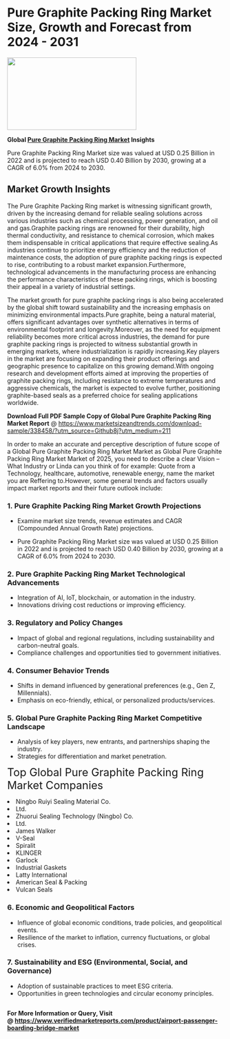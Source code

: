 <H1>Pure Graphite Packing Ring Market Size, Growth and Forecast from 2024 - 2031</H1><img class="aligncenter size-medium wp-image-584254" src="https://thirdeyenews.in/wp-content/uploads/2024/09/Global-Market-Research-300x168.jpeg" alt="" width="300" height="168" /><p><strong>Global&nbsp;<a href="https://www.marketsizeandtrends.com/download-sample/338458/?utm_source=Github8j?utm_medium=211">Pure Graphite Packing Ring Market</a> Insights</strong></p><p>Pure Graphite Packing Ring Market size was valued at USD 0.25 Billion in 2022 and is projected to reach USD 0.40 Billion by 2030, growing at a CAGR of 6.0% from 2024 to 2030.</p><p><h2>Market Growth Insights</h2> <p>The Pure Graphite Packing Ring market is witnessing significant growth, driven by the increasing demand for reliable sealing solutions across various industries such as chemical processing, power generation, and oil and gas.Graphite packing rings are renowned for their durability, high thermal conductivity, and resistance to chemical corrosion, which makes them indispensable in critical applications that require effective sealing.As industries continue to prioritize energy efficiency and the reduction of maintenance costs, the adoption of pure graphite packing rings is expected to rise, contributing to a robust market expansion.Furthermore, technological advancements in the manufacturing process are enhancing the performance characteristics of these packing rings, which is boosting their appeal in a variety of industrial settings.</p> <p>The market growth for pure graphite packing rings is also being accelerated by the global shift toward sustainability and the increasing emphasis on minimizing environmental impacts.Pure graphite, being a natural material, offers significant advantages over synthetic alternatives in terms of environmental footprint and longevity.Moreover, as the need for equipment reliability becomes more critical across industries, the demand for pure graphite packing rings is projected to witness substantial growth in emerging markets, where industrialization is rapidly increasing.Key players in the market are focusing on expanding their product offerings and geographic presence to capitalize on this growing demand.With ongoing research and development efforts aimed at improving the properties of graphite packing rings, including resistance to extreme temperatures and aggressive chemicals, the market is expected to evolve further, positioning graphite-based seals as a preferred choice for sealing applications worldwide.</p> <p><span class=""><strong>Download Full PDF Sample Copy of Global Pure Graphite Packing Ring Market Report</strong> @ <a href="https://www.marketsizeandtrends.com/download-sample/338458/?utm_source=Github8j?utm_medium=211" target="_blank">https://www.marketsizeandtrends.com/download-sample/338458/?utm_source=Github8j?utm_medium=211</a></span></p><p>In order to make an accurate and perceptive description of future scope of a Global&nbsp;Pure Graphite Packing Ring Market Market as Global&nbsp;Pure Graphite Packing Ring Market Market of 2025, you need to describe a clear Vision &ndash; What Industry or Linda can you think of for example: Quote from a Technology, healthcare, automotive, renewable energy, name the market you are Reffering to.However, some general trends and factors usually impact market reports and their future outlook include:</p><h3>1.&nbsp;<strong>Pure Graphite Packing Ring Market Growth Projections</strong></h3><ul><li>Examine market size trends, revenue estimates and CAGR (Compounded Annual Growth Rate) projections.</li><li><p>Pure Graphite Packing Ring Market size was valued at USD 0.25 Billion in 2022 and is projected to reach USD 0.40 Billion by 2030, growing at a CAGR of 6.0% from 2024 to 2030.</p></li></ul><h3>2.&nbsp;<strong>Pure Graphite Packing Ring Market Technological Advancements</strong></h3><ul><li>Integration of AI, IoT, blockchain, or automation in the industry.</li><li>Innovations driving cost reductions or improving efficiency.</li></ul><h3>3.&nbsp;<strong>Regulatory and Policy Changes</strong></h3><ul><li>Impact of global and regional regulations, including sustainability and carbon-neutral goals.</li><li>Compliance challenges and opportunities tied to government initiatives.</li></ul><h3>4.&nbsp;<strong>Consumer Behavior Trends</strong></h3><ul><li>Shifts in demand influenced by generational preferences (e.g., Gen Z, Millennials).</li><li>Emphasis on eco-friendly, ethical, or personalized products/services.</li></ul><h3>5.&nbsp;<strong>Global Pure Graphite Packing Ring Market Competitive Landscape</strong></h3><ul><li>Analysis of key players, new entrants, and partnerships shaping the industry.</li><li>Strategies for differentiation and market penetration.</li></ul><p data-pm-slice="1 1 []"><span style="color: inherit; font-family: inherit; font-size: 25px;">Top Global Pure Graphite Packing Ring Market Companies</span></p><div class="" data-test-id=""><p><li>Ningbo Ruiyi Sealing Material Co.</li><li> Ltd.</li><li> Zhuorui Sealing Technology (Ningbo) Co.</li><li> Ltd.</li><li> James Walker</li><li> V-Seal</li><li> Spiralit</li><li> KLINGER</li><li> Garlock</li><li> Industrial Gaskets</li><li> Latty International</li><li> American Seal & Packing</li><li> Vulcan Seals</li></p></div><h3>6.&nbsp;<strong>Economic and Geopolitical Factors</strong></h3><ul><li>Influence of global economic conditions, trade policies, and geopolitical events.</li><li>Resilience of the market to inflation, currency fluctuations, or global crises.</li></ul><h3>7.&nbsp;<strong>Sustainability and ESG (Environmental, Social, and Governance)</strong></h3><ul><li>Adoption of sustainable practices to meet ESG criteria.</li><li>Opportunities in green technologies and circular economy principles.</li></ul><h2><strong style="font-size: 14px;">For More Information or Query, Visit @&nbsp;</strong><a style="background-color: #ffffff; font-size: 14px;" href="https://www.marketsizeandtrends.com/report/pure-graphite-packing-ring-market/" target="_blank">https://www.verifiedmarketreports.com/product/airport-passenger-boarding-bridge-market</a></h2>